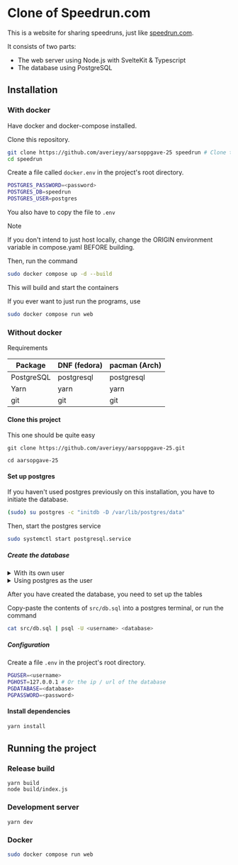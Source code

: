 # Clone of Speedrun.com

This is a website for sharing speedruns, just like [speedrun.com](https://www.speedrun.com).

It consists of two parts:

- The web server using Node.js with SvelteKit & Typescript
- The database using PostgreSQL



## Installation

### With docker

Have docker and docker-compose installed.

Clone this repository.

```sh
git clone https://github.com/averieyy/aarsoppgave-25 speedrun # Clone to ./speedrun
cd speedrun
```

Create a file called `docker.env` in the project's root directory.

```sh
POSTGRES_PASSWORD=<password>
POSTGRES_DB=speedrun
POSTGRES_USER=postgres
```

You also have to copy the file to `.env`

> [!NOTE]
> If you don't intend to just host locally, change the ORIGIN environment variable in compose.yaml BEFORE building.

Then, run the command

```sh
sudo docker compose up -d --build
```

This will build and start the containers

If you ever want to just run the programs, use

```sh
sudo docker compose run web
```

### Without docker

Requirements

|Package|DNF (fedora)|pacman (Arch)|
|-|-|-|
|PostgreSQL|postgresql|postgresql|
|Yarn|yarn|yarn|
|git|git|git|

#### Clone this project

This one should be quite easy

```
git clone https://github.com/averieyy/aarsoppgave-25.git

cd aarsopgave-25
```

#### Set up postgres

If you haven't used postgres previously on this installation, you have to initiate the database.

```sh
(sudo) su postgres -c "initdb -D /var/lib/postgres/data"
```

Then, start the postgres service

```sh
sudo systemctl start postgresql.service
```

##### Create the database

<details>

<summary>With its own user</summary>

Create a user

```sh
sudo -u postgres createuser <username> --pwprompt
```

Then, create a database with this user as owner

```sh
sudo -u postgres createdb <name> -O <username>
```

</details>

<details>

<summary>Using postgres as the user</summary>

```
sudo -u postgres createdb speedrun
```

</details>

After you have created the database, you need to set up the tables

Copy-paste the contents of `src/db.sql` into a postgres terminal, or run the command

```sh
cat src/db.sql | psql -U <username> <database>
```

##### Configuration

Create a file `.env` in the project's root directory.

```sh
PGUSER=<username>
PGHOST=127.0.0.1 # Or the ip / url of the database
PGDATABASE=<database>
PGPASSWORD=<password>
```

#### Install dependencies

```sh
yarn install
```

## Running the project

### Release build

```
yarn build
node build/index.js
```

### Development server

```
yarn dev
```

### Docker

```sh
sudo docker compose run web
```